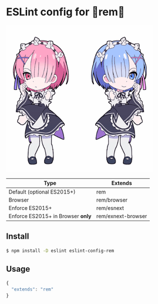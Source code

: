 # ESLint config for 🌟rem🌟

<img src="./media/rem.gif" alt="rem" width="400">

|Type|Extends|
|---|---|
|Default (optional ES2015+)|rem|
|Browser|rem/browser|
|Enforce ES2015+|rem/esnext|
|Enforce ES2015+ in Browser **only**|rem/exnext-browser|


## Install

```bash
$ npm install -D eslint eslint-config-rem
```

## Usage

```js
{
  "extends": "rem"
}
```